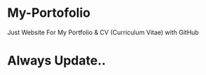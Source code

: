 # My-Portofolio
Just Website For My Portfolio & CV (Curriculum Vitae) with GitHub

# Always Update..
